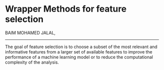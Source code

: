 # Wrapper Methods for feature selection 
BAIM MOHAMED JALAL, 
***
The goal of feature selection is to choose a subset of the most relevant and informative features from a larger set of available features to improve the performance of a machine learning model or to reduce the computational complexity of the analysis.
